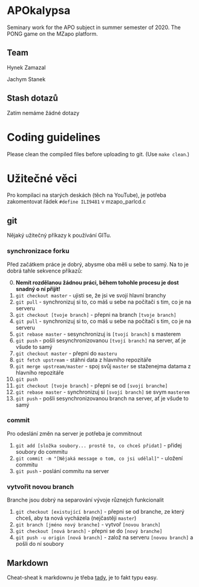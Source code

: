 # APOkalypsa
Seminary work for the APO subject in summer semester of 2020. The PONG game on the MZapo platform.

## Team
Hynek Zamazal

Jachym Stanek

## Stash dotazů

Zatím nemáme žádné dotazy

# Coding guidelines

Please clean the compiled files before uploading to git. (Use `make clean`.)

# Užitečné věci

Pro kompilaci na starých deskách (těch na YouTube), je potřeba zakomentovat řádek `#define ILI9481` v mzapo_parlcd.c

## git

Nějaký užitečný příkazy k používání GITu.

### synchronizace forku

Před začátkem práce je dobrý, abysme oba měli u sebe to samý. Na to je dobrá tahle sekvence příkazů:

0. **Nemít rozdělanou žádnou práci, během tohohle procesu je dost snadný o ní přijít!**
1. `git checkout master` - ujisti se, že jsi ve svojí hlavní branchy
2. `git pull` - synchronizuj si to, co máš u sebe na počítači s tim, co je na serveru
3. `git checkout [tvoje branch]` - přepni na branch `[tvoje branch]`
4. `git pull`  - synchronizuj si to, co máš u sebe na počítači s tim, co je na serveru
5. `git rebase master` - sesynchronizuj is `[tvojí branch]` s masterem
6. `git push` - pošli sesynchronizovanou `[tvojí branch]` na server, ať je všude to samý
6. `git checkout master` - přepni do `masteru`
7. `git fetch upstream` - stáhni data z hlavního repozitáře
8. `git merge upstream/master` - spoj svůj `master` se staženejma datama z hlavního repozitáře
9. `git push`
10. `git checkout [tvoje branch]` - přepni se od `[svojí branche]`
11. `git rebase master` - synchronizuj si `[svojí branch]` se svym `masterem`
12. `git push` - pošli sesynchronizovanou branch na server, ať je všude to samý

### commit

Pro odeslání změn na server je potřeba je commitnout

1. `git add [složka soubory... prostě to, co chceš přidat]` - přidej soubory do commitu
2. `git commit -m "[Nějaká message o tom, co jsi udělal]"` - uložení commitu
3. `git push` - poslání commitu na server

### vytvořit novou branch

Branche jsou dobrý na separování vývoje různejch funkcionalit

1. `git checkout [existující branch]` - přepni se od branche, ze který chceš, aby ta nová vycházela (nejčastěji `master`)
2. `git branch [jméno nový branche]` - vytvoř `[novou branch]`
3. `git checkout [nová branch]` - přepni se do `[nový branche]`
4. `git push -u origin [nová branch]` - založ na serveru `[novou branch]` a pošli do ní soubory

## Markdown

Cheat-sheat k markdownu je třeba [tady](https://guides.github.com/features/mastering-markdown/), je to fakt typu easy.
